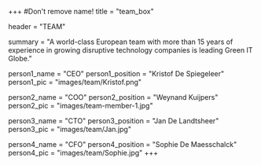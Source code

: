 +++
#Don't remove name!
title = "team_box"

header = "TEAM"

summary = "A world-class European team with more than 15 years of experience in growing disruptive technology companies is leading Green IT Globe."

person1_name = "CEO"
person1_position = "Kristof De Spiegeleer"
person1_pic = "images/team/Kristof.png"

person2_name = "COO"
person2_position = "Weynand Kuijpers"
person2_pic = "images/team-member-1.jpg"

person3_name = "CTO"
person3_position = "Jan De Landtsheer"
person3_pic = "images/team/Jan.jpg"

person4_name = "CFO"
person4_position = "Sophie De Maesschalck"
person4_pic = "images/team/Sophie.jpg"
+++